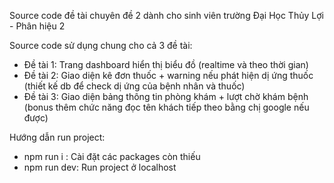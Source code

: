 Source code đề tài chuyên đề 2 dành cho sinh viên trường Đại Học Thủy Lợi - Phân hiệu 2


Source code sử dụng chung cho cả 3 đề tài:
- Đề tài 1: Trang dashboard hiển thị biểu đồ (realtime và theo thời gian)
- Đề tài 2: Giao diện kê đơn thuốc + warning nếu phát hiện dị ứng thuốc (thiết kế db để check dị ứng của bệnh nhân và thuốc)
- Đề tài 3: Giao diện bảng thông tin phòng khám + lượt chờ khám bệnh (bonus thêm chức năng đọc tên khách tiếp theo bằng chị google nếu được)


Hướng dẫn run project:

- npm run i : Cài đặt các packages còn thiếu
- npm run dev: Run project ở localhost




